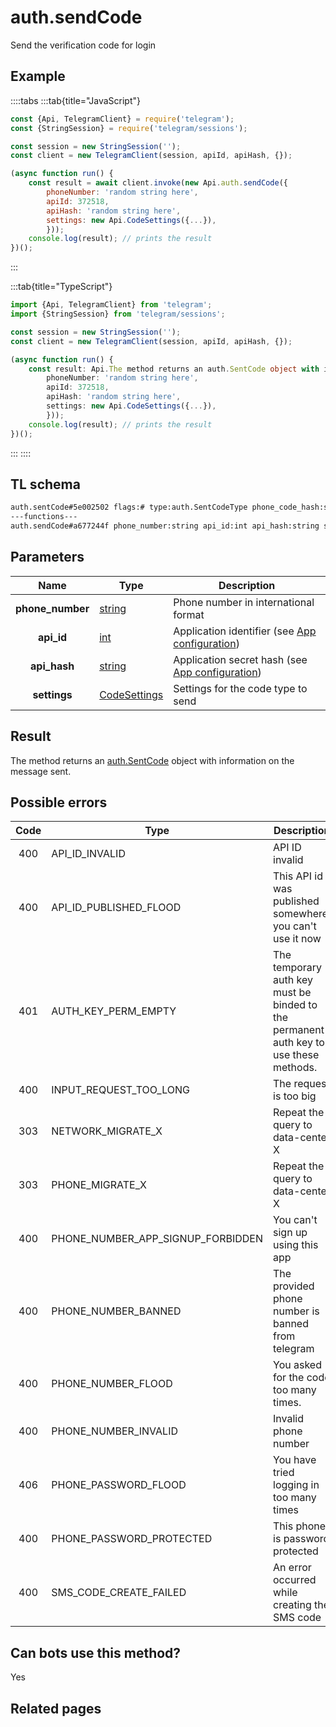 # auth.sendCode

Send the verification code for login

## Example

::::tabs
:::tab{title="JavaScript"}

```js
const {Api, TelegramClient} = require('telegram');
const {StringSession} = require('telegram/sessions');

const session = new StringSession('');
const client = new TelegramClient(session, apiId, apiHash, {});

(async function run() {
    const result = await client.invoke(new Api.auth.sendCode({
		phoneNumber: 'random string here',
		apiId: 372518,
		apiHash: 'random string here',
		settings: new Api.CodeSettings({...}),
		}));
    console.log(result); // prints the result
})();
```

:::

:::tab{title="TypeScript"}

```ts
import {Api, TelegramClient} from 'telegram';
import {StringSession} from 'telegram/sessions';

const session = new StringSession('');
const client = new TelegramClient(session, apiId, apiHash, {});

(async function run() {
    const result: Api.The method returns an auth.SentCode object with information on the message sent. = await client.invoke(new Api.auth.sendCode({
		phoneNumber: 'random string here',
		apiId: 372518,
		apiHash: 'random string here',
		settings: new Api.CodeSettings({...}),
		}));
    console.log(result); // prints the result
})();
```

:::
::::

## TL schema

```txt
auth.sentCode#5e002502 flags:# type:auth.SentCodeType phone_code_hash:string next_type:flags.1?auth.CodeType timeout:flags.2?int = auth.SentCode;
---functions---
auth.sendCode#a677244f phone_number:string api_id:int api_hash:string settings:CodeSettings = auth.SentCode;
```

## Parameters

|       Name       | Type                                                        | Description                                                                        |
| :--------------: | ----------------------------------------------------------- | ---------------------------------------------------------------------------------- |
| **phone_number** | [string](https://core.telegram.org/type/string)             | Phone number in international format                                               |
|    **api_id**    | [int](https://core.telegram.org/type/int)                   | Application identifier (see [App configuration](https://core.telegram.org/myapp))  |
|   **api_hash**   | [string](https://core.telegram.org/type/string)             | Application secret hash (see [App configuration](https://core.telegram.org/myapp)) |
|   **settings**   | [CodeSettings](https://core.telegram.org/type/CodeSettings) | Settings for the code type to send                                                 |

## Result

The method returns an [auth.SentCode](https://core.telegram.org/type/auth.SentCode) object with information on the message sent.

## Possible errors

| Code | Type                              | Description                                                                           |
| :--: | --------------------------------- | ------------------------------------------------------------------------------------- |
| 400  | API_ID_INVALID                    | API ID invalid                                                                        |
| 400  | API_ID_PUBLISHED_FLOOD            | This API id was published somewhere, you can't use it now                             |
| 401  | AUTH_KEY_PERM_EMPTY               | The temporary auth key must be binded to the permanent auth key to use these methods. |
| 400  | INPUT_REQUEST_TOO_LONG            | The request is too big                                                                |
| 303  | NETWORK_MIGRATE_X                 | Repeat the query to data-center X                                                     |
| 303  | PHONE_MIGRATE_X                   | Repeat the query to data-center X                                                     |
| 400  | PHONE_NUMBER_APP_SIGNUP_FORBIDDEN | You can't sign up using this app                                                      |
| 400  | PHONE_NUMBER_BANNED               | The provided phone number is banned from telegram                                     |
| 400  | PHONE_NUMBER_FLOOD                | You asked for the code too many times.                                                |
| 400  | PHONE_NUMBER_INVALID              | Invalid phone number                                                                  |
| 406  | PHONE_PASSWORD_FLOOD              | You have tried logging in too many times                                              |
| 400  | PHONE_PASSWORD_PROTECTED          | This phone is password protected                                                      |
| 400  | SMS_CODE_CREATE_FAILED            | An error occurred while creating the SMS code                                         |

## Can bots use this method?

Yes

## Related pages
